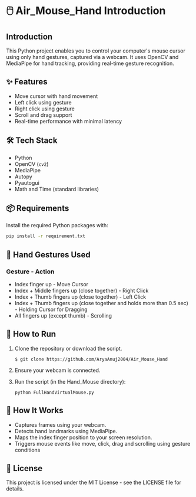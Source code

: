 # 🖱️ Air_Mouse_Hand Introduction
## Introduction
This Python project enables you to control your computer's mouse cursor using only hand gestures, captured via a webcam. It uses OpenCV and MediaPipe for hand tracking, providing real-time gesture recognition.


## ✨ Features
- Move cursor with hand movement
- Left click using gesture
- Right click using gesture 
- Scroll and drag support 
- Real-time performance with minimal latency
  

## 🛠️ Tech Stack
- Python
- OpenCV (`cv2`)
- MediaPipe
- Autopy
- Pyautogui
- Math and Time (standard libraries)

## 📦 Requirements
Install the required Python packages with:

```bash
pip install -r requirement.txt
```

## 📸 Hand Gestures Used
### Gesture	- Action
- Index finger up	- Move Cursor
- Index + Middle fingers up (close together)	- Right Click
- Index + Thumb fingers up (close together)	- Left Click
- Index + Thumb fingers up (close together and holds more than 0.5 sec)	- Holding Cursor for Dragging
- All fingers up (except thumb) - Scrolling

## 🚀 How to Run
1. Clone the repository or download the script.

   ```
   $ git clone https://github.com/AryaAnuj2004/Air_Mouse_Hand
   ```

2. Ensure your webcam is connected.

3. Run the script (in the Hand_Mouse directory):
   ```
   python FullHandVirtualMouse.py
   ```

## 🧠 How It Works
- Captures frames using your webcam.
- Detects hand landmarks using MediaPipe.
- Maps the index finger position to your screen resolution.
- Triggers mouse events like move, click, drag and scrolling using gesture conditions

## 📄 License
This project is licensed under the MIT License - see the LICENSE file for details.
